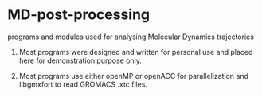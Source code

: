 # MD-post-processing
programs and modules used for analysing Molecular Dynamics trajectories

1. Most programs were designed and written for personal use and placed here for demonstration purpose only.

2. Most programs use either openMP or openACC for parallelization and libgmxfort to read GROMACS .xtc files.
